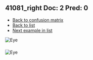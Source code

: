 ## 41081_right Doc: 2 Pred: 0
- [Back to confusion matrix](https://github.com/juliandewit/kaggle_retinopathy/blob/master/matrix.md)
- [Back to list](https://github.com/juliandewit/kaggle_retinopathy/blob/master/lists/20/list.md)
- [Next example in list](https://github.com/juliandewit/kaggle_retinopathy/blob/master/lists/20/41/41157_right.md)

![Eye](https://retinopaty.blob.core.windows.net/size1024/41081_right_2.jpeg)

### 

![Eye]()
